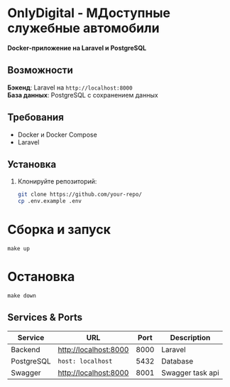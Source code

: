 # OnlyDigital - МДоступные служебные автомобили

**Docker-приложение на Laravel и PostgreSQL**


## Возможности

 **Бэкенд**: Laravel на `http://localhost:8000`  
 **База данных**: PostgreSQL с сохранением данных  

## Требования

- Docker и Docker Compose
- Laravel

## Установка

1. Клонируйте репозиторий:
   ```bash
   git clone https://github.com/your-repo/
   cp .env.example .env

# Сборка и запуск
    make up

# Остановка

    make down

## Services & Ports

| Service    | URL                                            | Port | Description            |
|------------|------------------------------------------------|------|------------------------|
| Backend    | [http://localhost:8000](http://localhost:8000) | 8000 | Laravel                |
| PostgreSQL | `host: localhost`                              | 5432 | Database               |
| Swagger     | [http://localhost:8000](http://localhost:8001/) | 8001 | Swagger task api     |

